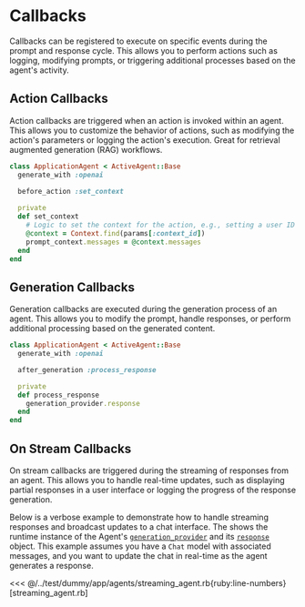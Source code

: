 # Callbacks

Callbacks can be registered to execute on specific events during the prompt and response cycle. This allows you to perform actions such as logging, modifying prompts, or triggering additional processes based on the agent's activity.

## Action Callbacks
Action callbacks are triggered when an action is invoked within an agent. This allows you to customize the behavior of actions, such as modifying the action's parameters or logging the action's execution. Great for retrieval augmented generation (RAG) workflows.

```ruby
class ApplicationAgent < ActiveAgent::Base
  generate_with :openai

  before_action :set_context
  
  private
  def set_context
    # Logic to set the context for the action, e.g., setting a user ID or session data
    @context = Context.find(params[:context_id])
    prompt_context.messages = @context.messages
  end
end
```

## Generation Callbacks
Generation callbacks are executed during the generation process of an agent. This allows you to modify the prompt, handle responses, or perform additional processing based on the generated content.

```ruby
class ApplicationAgent < ActiveAgent::Base
  generate_with :openai

  after_generation :process_response

  private
  def process_response 
    generation_provider.response
  end
end
```

## On Stream Callbacks
On stream callbacks are triggered during the streaming of responses from an agent. This allows you to handle real-time updates, such as displaying partial responses in a user interface or logging the progress of the response generation. 

Below is a verbose example to demonstrate how to handle streaming responses and broadcast updates to a chat interface. The shows the runtime instance of the Agent's [`generation_provider`](/docs/framework/generation-provider) and its [`response`](/docs/framework/generation-provider#response) object. This example assumes you have a `Chat` model with associated messages, and you want to update the chat in real-time as the agent generates a response.

<<< @/../test/dummy/app/agents/streaming_agent.rb{ruby:line-numbers} [streaming_agent.rb]
